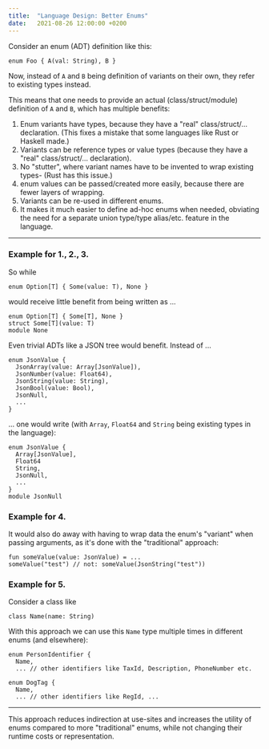 ```yaml
---
title:  "Language Design: Better Enums"
date:   2021-08-26 12:00:00 +0200
---
```


Consider an enum (ADT) definition like this:

    enum Foo { A(val: String), B }

Now, instead of `A` and `B` being definition of variants on their own, they refer to existing types instead.

This means that one needs to provide an actual (class/struct/module) definition of `A` and `B`, which has multiple benefits:

1. Enum variants have types, because they have a "real" class/struct/... declaration. (This fixes a mistake that some languages like Rust or Haskell made.)
2. Variants can be reference types or value types (because they have a "real" class/struct/... declaration).
3. No "stutter", where variant names have to be invented to wrap existing types- (Rust has this issue.)
4. enum values can be passed/created more easily, because there are fewer layers of wrapping.
5. Variants can be re-used in different enums.
6. It makes it much easier to define ad-hoc enums when needed, obviating the need for a separate union type/type alias/etc. feature in the language.

---

### Example for 1., 2., 3.

So while

    enum Option[T] { Some(value: T), None }

would receive little benefit from being written as ...

    enum Option[T] { Some[T], None }
    struct Some[T](value: T)
    module None

Even trivial ADTs like a JSON tree would benefit. Instead of ...

    enum JsonValue {
      JsonArray(value: Array[JsonValue]),
      JsonNumber(value: Float64),
      JsonString(value: String),
      JsonBool(value: Bool),
      JsonNull,
      ...
    }

... one would write (with `Array`, `Float64` and `String` being existing types in the language):

    enum JsonValue {
      Array[JsonValue],
      Float64
      String,
      JsonNull,
      ...
    }
    module JsonNull

### Example for 4.

It would also do away with having to wrap data the enum's "variant" when passing arguments, as it's done with the "traditional" approach:

    fun someValue(value: JsonValue) = ...
    someValue("test") // not: someValue(JsonString("test"))

### Example for 5.

Consider a class like

    class Name(name: String)

With this approach we can use this `Name` type multiple times in different enums (and elsewhere):

    enum PersonIdentifier {
      Name,
      ... // other identifiers like TaxId, Description, PhoneNumber etc.

    enum DogTag {
      Name,
      ... // other identifiers like RegId, ...

---

This approach reduces indirection at use-sites and increases the utility of enums compared to more "traditional" enums,
while not changing their runtime costs or representation.
